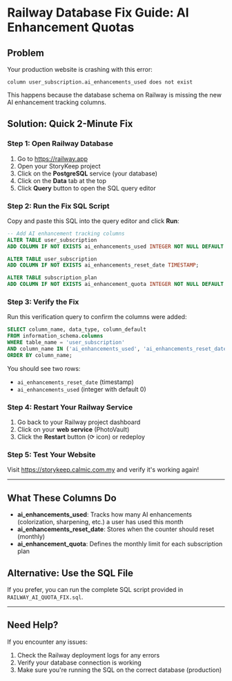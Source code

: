 # Railway Database Fix Guide: AI Enhancement Quotas

## Problem
Your production website is crashing with this error:
```
column user_subscription.ai_enhancements_used does not exist
```

This happens because the database schema on Railway is missing the new AI enhancement tracking columns.

## Solution: Quick 2-Minute Fix

### Step 1: Open Railway Database
1. Go to https://railway.app
2. Open your StoryKeep project
3. Click on the **PostgreSQL** service (your database)
4. Click on the **Data** tab at the top
5. Click **Query** button to open the SQL query editor

### Step 2: Run the Fix SQL Script
Copy and paste this SQL into the query editor and click **Run**:

```sql
-- Add AI enhancement tracking columns
ALTER TABLE user_subscription 
ADD COLUMN IF NOT EXISTS ai_enhancements_used INTEGER NOT NULL DEFAULT 0;

ALTER TABLE user_subscription 
ADD COLUMN IF NOT EXISTS ai_enhancements_reset_date TIMESTAMP;

ALTER TABLE subscription_plan 
ADD COLUMN IF NOT EXISTS ai_enhancement_quota INTEGER NOT NULL DEFAULT 0;
```

### Step 3: Verify the Fix
Run this verification query to confirm the columns were added:

```sql
SELECT column_name, data_type, column_default 
FROM information_schema.columns 
WHERE table_name = 'user_subscription' 
AND column_name IN ('ai_enhancements_used', 'ai_enhancements_reset_date')
ORDER BY column_name;
```

You should see two rows:
- `ai_enhancements_reset_date` (timestamp)
- `ai_enhancements_used` (integer with default 0)

### Step 4: Restart Your Railway Service
1. Go back to your Railway project dashboard
2. Click on your **web service** (PhotoVault)
3. Click the **Restart** button (⟳ icon) or redeploy

### Step 5: Test Your Website
Visit https://storykeep.calmic.com.my and verify it's working again!

---

## What These Columns Do

- **ai_enhancements_used**: Tracks how many AI enhancements (colorization, sharpening, etc.) a user has used this month
- **ai_enhancements_reset_date**: Stores when the counter should reset (monthly)
- **ai_enhancement_quota**: Defines the monthly limit for each subscription plan

## Alternative: Use the SQL File
If you prefer, you can run the complete SQL script provided in `RAILWAY_AI_QUOTA_FIX.sql`.

---

## Need Help?
If you encounter any issues:
1. Check the Railway deployment logs for any errors
2. Verify your database connection is working
3. Make sure you're running the SQL on the correct database (production)
